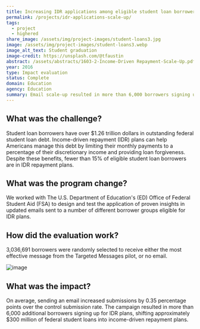 ```yaml
---
title: Increasing IDR applications among eligible student loan borrowers - scale up
permalink: /projects/idr-applications-scale-up/
tags: 
  - project
  - highered
share_image: /assets/img/project-images/student-loans3.jpg
image: /assets/img/project-images/student-loans3.webp
image_alt_text: Student graduation
image-credit: https://unsplash.com/@tfaustin
abstract: /assets/abstracts/1603-2-Income-Driven Repayment-Scale-Up.pdf
year: 2016
type: Impact evaluation
status: Complete
domain: Education
agency: Education
summary: Email scale-up resulted in more than 6,000 borrowers signing up for income driven repayment plans
---
```

## What was the challenge?
Student loan borrowers have over $1.26 trillion dollars in outstanding federal student loan debt. Income-driven repayment (IDR) plans can help Americans manage this debt by limiting their monthly payments to a percentage of their discretionary income and providing loan forgiveness. Despite these benefits, fewer than 15% of eligible student loan borrowers are in IDR repayment plans.

## What was the program change?
We worked with The U.S. Department of Education's (ED) Office of Federal Student Aid (FSA) to design and test the application of proven insights in updated emails sent to a number of different borrower groups eligible for IDR plans.

## How did the evaluation work?
3,036,691 borrowers were randomly selected to receive either the most effective message from the Targeted Messages pilot, or no email.

![image]({{site.baseurl}}/assets/img/project-images/1603-2-graph.webp)

## What was the impact?
On average, sending an email increased submissions by 0.35 percentage points over the control submission rate. The campaign resulted in more than 6,000 additional borrowers signing up for IDR plans, shifting approximately $300 million of federal student loans into income-driven repayment plans.
